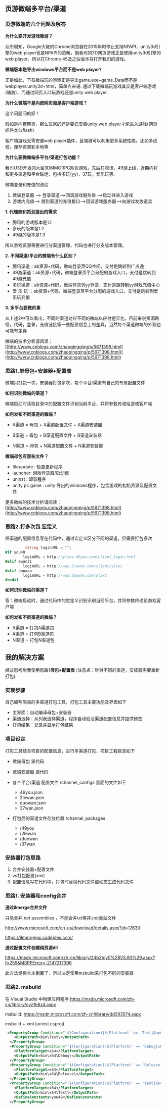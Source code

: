 ## 页游微端多平台/渠道

### 页游微端的几个问题及解答

**为什么要开发游戏微游？**

众所周知，Google大佬的Chrome浏览器在2015年时停止支持NPAPI，unity3d引擎的web player也是NPAPI的范畴，而我司的3D网页游戏正是使用unity3d引擎的web player，所以在Chrome 45及之后版本将打开我们的游戏。



**微端版本是导出windows平台而不是web player?**

正是如此，下载微端玩的游戏正是导出game.exe+game_Data而不是webplayer.unity3d+html，简单点来说: 通过下载微端玩游戏其实是客户端游戏(端游)，而通过网页入口玩游戏还是unity web player.



**为什么微端不是内嵌网页而是客户端游戏？**

这个问题问的好！

假如是内嵌网页，那么玩家的还是要已安装unity web player才能进入游戏(网页插件类似flash)

客户端游戏无需安装web player插件，且端游可以利用更多系统性能，比如多线程，保存资源到本地等



**为什么要做微端多平台/渠道打包功能？**

我司U3D开发的大型3DMMORPG网页游戏，先后在腾讯，49游上线，近期内将和更多渠道和平台联运，包括多玩(yy)，37玩，爱乐玩等。

微端登录和充值的流程

1. 微端登录器 ——> 登录渠道——>回调游戏服务器 ——>启动并进入游戏
2. 游戏内充值——> 跳到渠道的充值接口——>回调游戏服务器——>向游戏发放道具

**1. 代理商和策划提出的需求**

- 腾讯的游戏版本是1.1
- 多玩的版本是1.2
- 49游的版本是1.3

所以游戏资源需要进行分渠道管理，代码也进行分支版本管理。

**2. 不同渠道/平台的微端有什么区别？**

- 腾讯渠道：ab资源+代码，微端登录页QQ空间，支付是跳转到广点通
- 49游渠道：ab资源+代码，微端登录页平台分配的游戏入口，支付是跳转到49游充值
- 多玩渠道：ab资源+代码，微端登录页yy登录，支付是跳转到yy游戏充值中心
- 爱 乐 玩  ：ab资源+代码，微端登录页平台分配的游戏入口，支付是跳转到爱乐玩充值

**3. 多平台要做的事**

从上述2中可以看出，不同的渠道对应不同的微端以应付差异化，目前来说资源路径，代码，登录，充值链接等一些配置信息上的差异，当然每个渠道微端的外观也可能有差异



微端的技术分析请阅读：[[http://www.cnblogs.com/zhaoqingqing/p/5671398.html](http://www.cnblogs.com/zhaoqingqing/p/5671398.html)](http://www.cnblogs.com/zhaoqingqing/p/5671398.html)



### 思路1.单母包+安装器+配置表

微端只打包一次，安装器打包多次，每个平台/渠道有自己的专属配置文件

**如何识别微端的渠道？**

微端启动时读取目录中的配置文件识别当前平台，并将参数传递给游戏客户端


**如何发布不同渠道的微端？**

- A渠道 = 母包 + A渠道配置文件 + A渠道安装器

- B渠道 = 母包 + B渠道配置文件 + B渠道安装器

- N渠道 = 母包 + N渠道配置文件 + N渠道安装器


**微端母包有那些文件？**

- fileupdate : 检查更新程序
- launcher:  游戏登录器/启动器
- uninst : 卸载程序
- unity pc game : unity 导出的windows程序，包含游戏的初始资源及配置文件

更多微端的技术分析请阅读：[http://www.cnblogs.com/zhaoqingqing/p/5671398.html](http://www.cnblogs.com/zhaoqingqing/p/5671398.html)

### 思路2.打多次包 宏定义

把渠道的配置信息写在代码中，通过宏定义区分不同的渠道，但需要打包多次

```csharp
	     string loginURL = "";
#if you49
		loginURL = http://ylxxz.49you.com/client_login.html
#elif ewan21
		loginURL = http://www.2lewan.com/client/ylxxz
#elif duowan
		loginURL = http://www.duowan.com/ylxxz
#endif
```

**如何识别微端的渠道？**

答：微端启动时，通过代码中的宏定义识别识别当前平台，并将参数传递给游戏客户端

**如何发布不同渠道的微端？**

- A渠道 = 打包A渠道包
- A渠道 = 打包B渠道包
- N渠道 = 打包N渠道包

## 我的解决方案

经过思考后我使用思路1**母包+配置表** (注意点：针对不同的渠道，安装器需要重新打包)

### 实现步骤

自己编写简易的多渠道打包工具，打包工具主要功能及界面如下

- 主界面：自动编译母包+安装器
- 渠道选择：从列表选择渠道，程序自动验证渠道配置信息并提供预览
- 打包结果：记录并显示打包结果

### 项目设定

打包工具结合项目的配置信息，进行多渠道打包，项目工程目录如下

- 微端母包 源代码
- 微端安装器 源代码
- 各个平台/渠道 配置文件 /channel_configs  里面的文件如下
  - 49you.json
  - 2lewan.json
  - duowan.json
  - 37wan.json

- 打包后的渠道文件存放位置 /channel_packages
  - /49you
  - /2lewan
  - /duowan
  - /37wan

### 安装器打包思路

1. 合并安装器+配置文件
2. vs打包配置(xml)
3. 配置信息写在代码中，打包时替换代码文件或动态生成代码文件

### 思路1. 安装器和config合并

**通过ilmerge合并文件**

只能合并.net assemblies ，不能合并txt等非.net类型文件

http://www.microsoft.com/en-us/download/details.aspx?id=17630

https://ilmergegui.codeplex.com/

**通过配置文件创建纯资源dll** 

https://msdn.microsoft.com/zh-cn/library/24b2tcy0%28VS.80%29.aspx?f=255&MSPPError=-2147217396

此方法觉得本末倒置了，所以决定使用msbuild来打包不同的安装器

### 思路2. msbuild

在 Visual Studio 中构建应用程序  https://msdn.microsoft.com/zh-cn/library/cyz1h6zd.aspx

msbuild: https://msdn.microsoft.com/zh-cn/library/dd393574.aspx

msbuild + xml (uninst.csproj)

```xml
 <PropertyGroup Condition="'$(Configuration)|$(Platform)' == 'Test|AnyCPU'">
    <OutputPath>bin\Test\</OutputPath>
  </PropertyGroup>
  <PropertyGroup Condition="'$(Configuration)|$(Platform)' == 'Debug|x64'">
    <PlatformTarget>x64</PlatformTarget>
    <OutputPath>bin\x64\Debug\</OutputPath>
  </PropertyGroup>
  <PropertyGroup Condition="'$(Configuration)|$(Platform)' == 'Release|x64'">
    <PlatformTarget>x64</PlatformTarget>
    <OutputPath>bin\x64\Release\</OutputPath>
  </PropertyGroup>
  <PropertyGroup Condition="'$(Configuration)|$(Platform)' == 'Test|x64'">
    <PlatformTarget>x64</PlatformTarget>
    <OutputPath>bin\x64\Test\</OutputPath>
    <DefineConstants>you49</DefineConstants>
  </PropertyGroup>
```